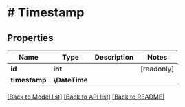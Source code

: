 # # Timestamp

## Properties

Name | Type | Description | Notes
------------ | ------------- | ------------- | -------------
**id** | **int** |  | [readonly]
**timestamp** | **\DateTime** |  |

[[Back to Model list]](../../README.md#models) [[Back to API list]](../../README.md#endpoints) [[Back to README]](../../README.md)
